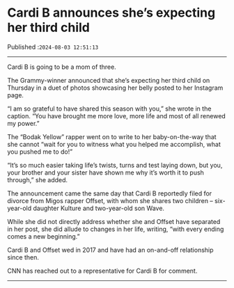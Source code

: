 # Cardi B announces she’s expecting her third child

Published :`2024-08-03 12:51:13`

---

Cardi B is going to be a mom of three.

The Grammy-winner announced that she’s expecting her third child on Thursday in a duet of photos showcasing her belly posted to her Instagram page.

“I am so grateful to have shared this season with you,” she wrote in the caption. “You have brought me more love, more life and most of all renewed my power.”

The “Bodak Yellow” rapper went on to write to her baby-on-the-way that she cannot “wait for you to witness what you helped me accomplish, what you pushed me to do!”

“It’s so much easier taking life’s twists, turns and test laying down, but you, your brother and your sister have shown me why it’s worth it to push through,” she added.

The announcement came the same day that Cardi B reportedly filed for divorce from Migos rapper Offset, with whom she shares two children – six-year-old daughter Kulture and two-year-old son Wave.

While she did not directly address whether she and Offset have separated in her post, she did allude to changes in her life, writing, “with every ending comes a new beginning.”

Cardi B and Offset wed in 2017 and have had an on-and-off relationship since then.

CNN has reached out to a representative for Cardi B for comment.

---

